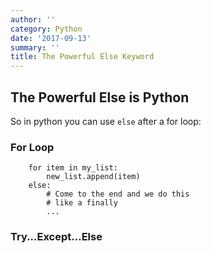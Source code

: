 ```yaml
---
author: ''
category: Python
date: '2017-09-13'
summary: ''
title: The Powerful Else Keyword
---
```

## The Powerful Else is Python

So in python you can use `else` after a for loop:

### For Loop

        for item in my_list:
            new_list.append(item)
        else:
            # Come to the end and we do this
            # like a finally
            ...

### Try...Except...Else

    